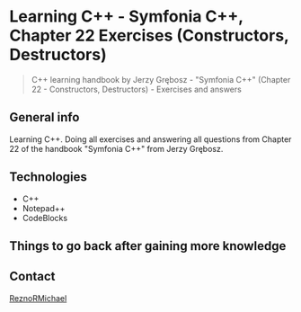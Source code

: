 # Learning C++ - Symfonia C++, Chapter 22 Exercises (Constructors, Destructors)

> C++ learning handbook by Jerzy Grębosz - "Symfonia C++" (Chapter 22 - Constructors, Destructors) - Exercises and answers

## General info

Learning C++. Doing all exercises and answering all questions from Chapter 22 of the handbook "Symfonia C++" from Jerzy Grębosz.

## Technologies

* C++
* Notepad++
* CodeBlocks

## Things to go back after gaining more knowledge

## Contact

[ReznoRMichael](https://github.com/ReznoRMichael)
